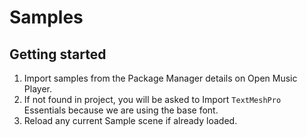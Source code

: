 # Samples 

## Getting started
1. Import samples from the Package Manager details on Open Music Player. 
2. If not found in project, you will be asked to Import `TextMeshPro` Essentials because we are using the base font.
3. Reload any current Sample scene if already loaded.
